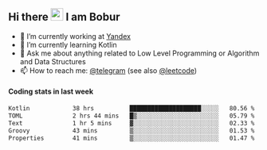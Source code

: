 ## Hi there <img src="https://media.giphy.com/media/hvRJCLFzcasrR4ia7z/giphy.gif" width="25px" height="25px"> I am Bobur

- 💼 I’m currently working at [Yandex](https://yandex.ru/)
- 🌱 I’m currently learning Kotlin
- 💬 Ask me about anything related to Low Level Programming or Algorithm and Data Structures
- 📫 How to reach me: [@telegram](https://t.me/octoant) (see also [@leetcode](https://leetcode.com/octoant/))    

#### Coding stats in last week

<!--START_SECTION:waka-->

```txt
Kotlin            38 hrs          ████████████████████░░░░░   80.56 %
TOML              2 hrs 44 mins   █▒░░░░░░░░░░░░░░░░░░░░░░░   05.79 %
Text              1 hr 5 mins     ▓░░░░░░░░░░░░░░░░░░░░░░░░   02.33 %
Groovy            43 mins         ▒░░░░░░░░░░░░░░░░░░░░░░░░   01.53 %
Properties        41 mins         ▒░░░░░░░░░░░░░░░░░░░░░░░░   01.47 %
```

<!--END_SECTION:waka-->
